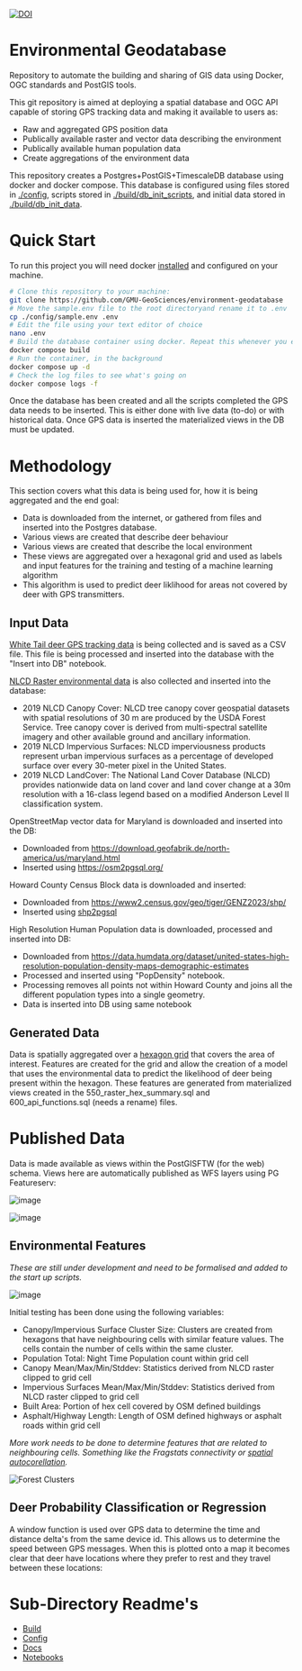 [![DOI](https://zenodo.org/badge/873040199.svg)](https://doi.org/10.5281/zenodo.13936374)

# Environmental Geodatabase
Repository to automate the building and sharing of GIS data using Docker, OGC standards and PostGIS tools.

This git repository is aimed at deploying a spatial database and OGC API capable of storing GPS tracking data and making it available to users as:
 - Raw and aggregated GPS position data
 - Publically available raster and vector data describing the environment
 - Publically available human population data
 - Create aggregations of the environment data

This repository creates a Postgres+PostGIS+TimescaleDB database using docker and docker compose. This database is configured using files stored in [./config](./config/README.md), scripts stored in [./build/db_init_scripts](./build/README.md), and initial data stored in [./build/db_init_data](./build/README.md).

# Quick Start
To run this project you will need docker [installed](https://docs.docker.com/engine/install/) and configured on your machine. 

```bash
# Clone this repository to your machine:
git clone https://github.com/GMU-GeoSciences/environment-geodatabase
# Move the sample.env file to the root directoryand rename it to .env
cp ./config/sample.env .env
# Edit the file using your text editor of choice 
nano .env
# Build the database container using docker. Repeat this whenever you edit the files in ./build
docker compose build
# Run the container, in the background
docker compose up -d
# Check the log files to see what's going on
docker compose logs -f
```

Once the database has been created and all the scripts completed the GPS data needs to be inserted. This is either done with live data (to-do) or with historical data. Once GPS data is inserted the materialized views in the DB must be updated. 

# Methodology
This section covers what this data is being used for, how it is being aggregated and the end goal: 

  - Data is downloaded from the internet, or gathered from files and inserted into the Postgres database.
  - Various views are created that describe deer behaviour
  - Various views are created that describe the local environment 
  - These views are aggregated over a hexagonal grid and used as labels and input features for the training and testing of a machine learning algorithm
  - This algorithm is used to predict deer liklihood for areas not covered by deer with GPS transmitters.

## Input Data
[White Tail deer GPS tracking data](https://link.springer.com/article/10.1007/s11252-022-01270-3) is being collected and is saved as a CSV file. This file is being processed and inserted into the database with the "Insert into DB" notebook. 

[NLCD Raster environmental data](https://www.mrlc.gov/data?f%5B0%5D=year%3A2019) is also collected and inserted into the database:
  - 2019 NLCD Canopy Cover: NLCD tree canopy cover geospatial datasets with spatial resolutions of 30 m are produced by the USDA Forest Service. Tree canopy cover is derived from multi-spectral satellite imagery and other available ground and ancillary information.
  - 2019 NLCD Impervious Surfaces: NLCD imperviousness products represent urban impervious surfaces as a percentage of developed surface over every 30-meter pixel in the United States.
  - 2019 NLCD LandCover: The National Land Cover Database (NLCD) provides nationwide data on land cover and land cover change at a 30m resolution with a 16-class legend based on a modified Anderson Level II classification system.

OpenStreetMap vector data for Maryland is downloaded and inserted into the DB:
  - Downloaded from https://download.geofabrik.de/north-america/us/maryland.html
  - Inserted using https://osm2pgsql.org/

Howard County Census Block data is downloaded and inserted:
   - Downloaded from https://www2.census.gov/geo/tiger/GENZ2023/shp/
   - Inserted using [shp2pgsql](https://postgis.net/docs/using_postgis_dbmanagement.html)

High Resolution Human Population data is downloaded, processed and inserted into DB:
  - Downloaded from https://data.humdata.org/dataset/united-states-high-resolution-population-density-maps-demographic-estimates
  - Processed and inserted using "PopDensity" notebook.
  - Processing removes all points not within Howard County and joins all the different population types into a single geometry.
  - Data is inserted into DB using same notebook 

## Generated Data
Data is spatially aggregated over a [hexagon grid](https://www.crunchydata.com/blog/tile-serving-with-dynamic-geometry) that covers the area of interest. Features are created for the grid and allow the creation of a model that uses the environmental data to predict the likelihood of deer being present within the hexagon. These features are generated from materialized views created in the 550_raster_hex_summary.sql and 600_api_functions.sql (needs a rename) files.

# Published Data

Data is made available as views within the PostGISFTW (for the web) schema. Views here are automatically published as WFS layers using PG Featureserv:

![image](./img/FeatServ_small.png)

![image](./img/Grid_small.png)


## Environmental Features
*These are still under development and need to be formalised and added to the start up scripts.*

![image](./img/FeatImportance.png)

Initial testing has been done using the following variables:
  - Canopy/Impervious Surface Cluster Size: Clusters are created from hexagons that have neighbouring cells with similar feature values. The cells contain the number of cells within the same cluster. 
  - Population Total: Night Time Population count within grid cell
  - Canopy Mean/Max/Min/Stddev: Statistics derived from NLCD raster clipped to grid cell
  - Impervious Surfaces Mean/Max/Min/Stddev: Statistics derived from NLCD raster clipped to grid cell
  - Built Area: Portion of hex cell covered by OSM defined buildings
  - Asphalt/Highway Length: Length of OSM defined highways or asphalt roads within grid cell

*More work needs to be done to determine features that are related to neighbouring cells. Something like the Fragstats connectivity or [spatial autocorellation](https://gis.stackexchange.com/questions/59614/implementing-spatial-autocorrelation-using-qgis-or-postgresql-or-any-other-free).*

![Forest Clusters](./img/ForestClusters.png)

## Deer Probability Classification or Regression
A window function is used over GPS data to determine the time and distance delta's from the same device id. This allows us to determine the speed between GPS messages. When this is plotted onto a map it becomes clear that deer have locations where they prefer to rest and they travel between these locations: 
 
# Sub-Directory Readme's
 
 - [Build](./build/README.md)
 - [Config](./config/README.md)
 - [Docs](./docs/README.md)
 - [Notebooks](./notebooks/README.md)
